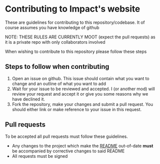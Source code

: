 Contributing to Impact's website
================================
These are guidelines for contributing to this repository/codebase. It of course assumes you have knowledge of github

NOTE: THESE RULES ARE CURRENTLY MOOT (expect the pull requests) as it is a private repo with only collaborators involved

When wishing to contribute to this repository please follow these steps

Steps to follow when contributing
---------------------------------
1. Open an issue on github. This issue should contain what you want to change and an outline of what you want to add
2. Wait for your issue to be reviewed and accepted. I (or another mod) will review your request and accept it or give 
you some reasons why we have declined it. 
3. Fork the repository, make your changes and submit a pull request. You should either link or make reference to your 
issue in this request.


Pull requests
-------------
To be accepted all pull requests must follow these guidelines.

- Any changes to the project which make the [README](README.md) out-of-date __must__ be accompanied by corrective 
changes to said README
- All requests must be signed

 
 